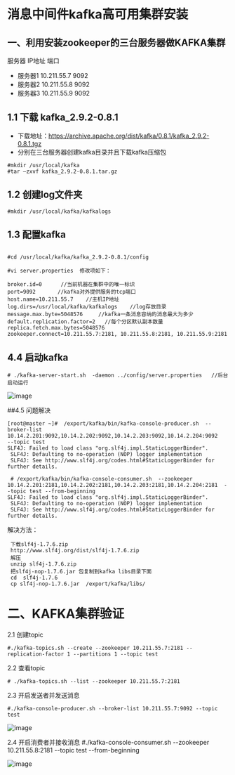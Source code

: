 # 消息中间件kafka高可用集群安装

## 一、利用安装zookeeper的三台服务器做KAFKA集群


服务器	IP地址	端口
* 服务器1	10.211.55.7	9092
* 服务器2	10.211.55.8	9092
* 服务器3	10.211.55.9	9092

## 1.1	下载 kafka_2.9.2-0.8.1

* 下载地址：https://archive.apache.org/dist/kafka/0.8.1/kafka_2.9.2-0.8.1.tgz
* 分别在三台服务器创建kafka目录并且下载kafka压缩包
```shell
#mkdir /usr/local/kafka
#tar –zxvf kafka_2.9.2-0.8.1.tar.gz
```

## 1.2 创建log文件夹

```shell
#mkdir /usr/local/kafka/kafkalogs
```

## 1.3 配置kafka
```shell

#cd /usr/local/kafka/kafka_2.9.2-0.8.1/config

#vi server.properties  修改项如下：

broker.id=0      //当前机器在集群中的唯一标识
port=9092       //kafka对外提供服务的tcp端口
host.name=10.211.55.7    //主机IP地址
log.dirs=/usr/local/kafka/kafkalogs    //log存放目录
message.max.byte=5048576     //kafka一条消息容纳的消息最大为多少
default.replication.factor=2   //每个分区默认副本数量
replica.fetch.max.bytes=5048576   
zookeeper.connect=10.211.55.7:2181, 10.211.55.8:2181, 10.211.55.9:2181

```
## 4.4 启动kafka

```shell
# ./kafka-server-start.sh  -daemon ../config/server.properties   //后台启动运行
```

![image](https://github.com/csy512889371/learnDoc/blob/master/image/2018/kafka/1.bmp)

##4.5 问题解决
```shell
[root@master ~]#  /export/kafka/bin/kafka-console-producer.sh  --broker-list 10.14.2.201:9092,10.14.2.202:9092,10.14.2.203:9092,10.14.2.204:9092    --topic test 
SLF4J: Failed to load class "org.slf4j.impl.StaticLoggerBinder".
 SLF4J: Defaulting to no-operation (NOP) logger implementation
 SLF4J: See http://www.slf4j.org/codes.html#StaticLoggerBinder for further details.

```

```shell
 # /export/kafka/bin/kafka-console-consumer.sh  --zookeeper   10.14.2.201:2181,10.14.2.202:2181,10.14.2.203:2181,10.14.2.204:2181  --topic test --from-beginning
SLF4J: Failed to load class "org.slf4j.impl.StaticLoggerBinder".
 SLF4J: Defaulting to no-operation (NOP) logger implementation
 SLF4J: See http://www.slf4j.org/codes.html#StaticLoggerBinder for further details.
```

解决方法：
```shell
 下载slf4j-1.7.6.zip
 http://www.slf4j.org/dist/slf4j-1.7.6.zip
 解压
 unzip slf4j-1.7.6.zip
 把slf4j-nop-1.7.6.jar 包复制到kafka libs目录下面
 cd  slf4j-1.7.6
 cp slf4j-nop-1.7.6.jar  /export/kafka/libs/

```


# 二、KAFKA集群验证

2.1 创建topic
```shell
#./kafka-topics.sh --create --zookeeper 10.211.55.7:2181 --replication-factor 1 --partitions 1 --topic test

```

2.2 查看topic
```shell
# ./kafka-topics.sh --list --zookeeper 10.211.55.7:2181
```

2.3 开启发送者并发送消息
```shell
#./kafka-console-producer.sh --broker-list 10.211.55.7:9092 --topic test
```

![image](https://github.com/csy512889371/learnDoc/blob/master/image/2018/kafka/2.bmp)

2.4 开启消费者并接收消息
#./kafka-console-consumer.sh --zookeeper 10.211.55.8:2181 --topic test --from-beginning

![image](https://github.com/csy512889371/learnDoc/blob/master/image/2018/kafka/3.bmp)








